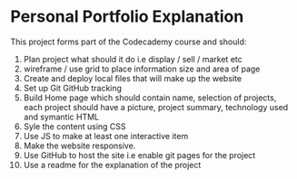 # Personal Portfolio Explanation
This project forms part of the Codecademy course and should:
1. Plan project what should it do i.e display / sell / market etc
2. wireframe / use grid to place information size and area of page
3. Create and deploy local files that will make up the website
4. Set up Git GitHub tracking
5. Build Home page which should contain name, selection of projects, each project should have a picture, project summary, technology used and symantic HTML
6. Syle the content using CSS
7. Use JS to make at least one interactive item
8. Make the website responsive.
9. Use GitHub to host the site i.e enable git pages for the project
10. Use a readme for the explanation of the project
